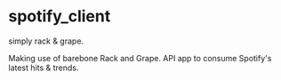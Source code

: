 # spotify_client
simply rack &amp; grape.

Making use of barebone Rack and Grape. API app to consume Spotify's latest hits & trends. 
